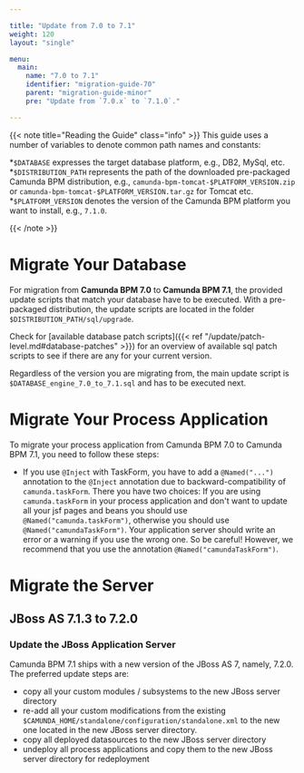 ```yaml
---

title: "Update from 7.0 to 7.1"
weight: 120
layout: "single"

menu:
  main:
    name: "7.0 to 7.1"
    identifier: "migration-guide-70"
    parent: "migration-guide-minor"
    pre: "Update from `7.0.x` to `7.1.0`."

---
```


{{< note title="Reading the Guide" class="info" >}}
This guide uses a number of variables to denote common path names and constants:

*`$DATABASE` expresses the target database platform, e.g., DB2, MySql, etc.
*`$DISTRIBUTION_PATH` represents the path of the downloaded pre-packaged Camunda BPM distribution, e.g., `camunda-bpm-tomcat-$PLATFORM_VERSION.zip` or `camunda-bpm-tomcat-$PLATFORM_VERSION.tar.gz` for Tomcat etc.
*`$PLATFORM_VERSION` denotes the version of the Camunda BPM platform you want to install, e.g., `7.1.0`.

{{< /note >}}


# Migrate Your Database

For migration from **Camunda BPM 7.0** to **Camunda BPM 7.1**, the provided update scripts that match your database have to be executed.
With a pre-packaged distribution, the update scripts are located in the folder `$DISTRIBUTION_PATH/sql/upgrade`.

Check for [available database patch scripts]({{< ref "/update/patch-level.md#database-patches" >}}) for an overview of available sql patch scripts  to see if there are any for your current version.

Regardless of the version you are migrating from, the main update script is `$DATABASE_engine_7.0_to_7.1.sql` and has to be executed next.


# Migrate Your Process Application

To migrate your process application from Camunda BPM 7.0 to Camunda BPM 7.1, you need to follow these steps:

* If you use `@Inject` with TaskForm, you have to add a `@Named("...")` annotation to the `@Inject` annotation due to backward-compatibility of `camunda.taskForm`.
  There you have two choices: If you are using `camunda.taskForm` in your process application and don't want to update all your jsf pages and beans you should use `@Named("camunda.taskForm")`,
  otherwise you should use `@Named("camundaTaskForm")`. Your application server should write an error or a warning if you use the wrong one. So be careful! However, we recommend that you use the annotation `@Named("camundaTaskForm")`.


# Migrate the Server

## JBoss AS 7.1.3 to 7.2.0

### Update the JBoss Application Server

Camunda BPM 7.1 ships with a new version of the JBoss AS 7, namely, 7.2.0.
The preferred update steps are:

* copy all your custom modules / subsystems to the new JBoss server directory
* re-add all your custom modifications from the existing `$CAMUNDA_HOME/standalone/configuration/standalone.xml` to the new one located in the new JBoss server directory.
* copy all deployed datasources to the new JBoss server directory
* undeploy all process applications and copy them to the new JBoss server directory for redeployment

